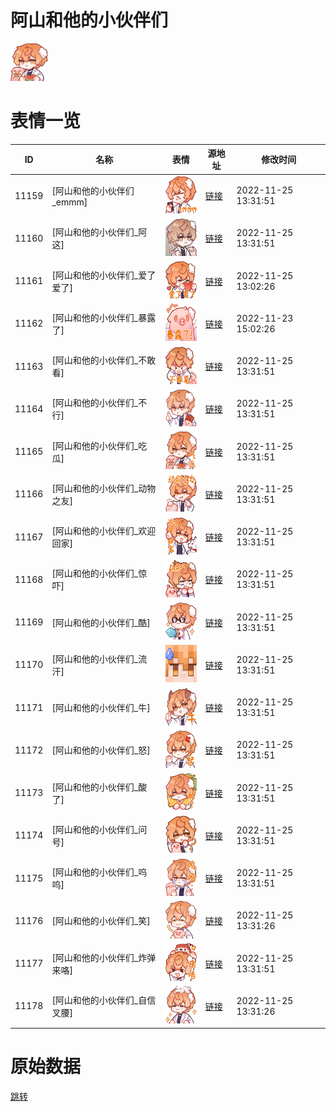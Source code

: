 # 阿山和他的小伙伴们

<img src="./cover.png" height="60" alt="cover" />

# 表情一览

|ID|名称|表情|源地址|修改时间|
|----|----|----|----|----|
|11159|[阿山和他的小伙伴们_emmm]|<img src="./pic/011159_%5B阿山和他的小伙伴们_emmm%5D.png" height="60" alt="emmm"/>|[链接](https://i0.hdslb.com/bfs/emote/cd4d2288e30e25199f8cf3e263dbed9249e3ca69.png)|2022-11-25 13:31:51|
|11160|[阿山和他的小伙伴们_阿这]|<img src="./pic/011160_%5B阿山和他的小伙伴们_阿这%5D.png" height="60" alt="阿这"/>|[链接](https://i0.hdslb.com/bfs/emote/116654fd218333b555f3b2f8c64d85d4a3140689.png)|2022-11-25 13:31:51|
|11161|[阿山和他的小伙伴们_爱了爱了]|<img src="./pic/011161_%5B阿山和他的小伙伴们_爱了爱了%5D.png" height="60" alt="爱了爱了"/>|[链接](https://i0.hdslb.com/bfs/emote/258eceedc3f116f5fcd39b4752415797218db662.png)|2022-11-25 13:02:26|
|11162|[阿山和他的小伙伴们_暴露了]|<img src="./pic/011162_%5B阿山和他的小伙伴们_暴露了%5D.png" height="60" alt="暴露了"/>|[链接](https://i0.hdslb.com/bfs/emote/f231f44b25b5ff90df13990730cac9a7ba0209a9.png)|2022-11-23 15:02:26|
|11163|[阿山和他的小伙伴们_不敢看]|<img src="./pic/011163_%5B阿山和他的小伙伴们_不敢看%5D.png" height="60" alt="不敢看"/>|[链接](https://i0.hdslb.com/bfs/emote/e564b83e23a0dfe227272a06a3aac03603984f67.png)|2022-11-25 13:31:51|
|11164|[阿山和他的小伙伴们_不行]|<img src="./pic/011164_%5B阿山和他的小伙伴们_不行%5D.png" height="60" alt="不行"/>|[链接](https://i0.hdslb.com/bfs/emote/7b48416968f3319414c4190e47a2b35b33c1baad.png)|2022-11-25 13:31:51|
|11165|[阿山和他的小伙伴们_吃瓜]|<img src="./pic/011165_%5B阿山和他的小伙伴们_吃瓜%5D.png" height="60" alt="吃瓜"/>|[链接](https://i0.hdslb.com/bfs/emote/fda9e1fafb799745041f968b4df92f2c3d491085.png)|2022-11-25 13:31:51|
|11166|[阿山和他的小伙伴们_动物之友]|<img src="./pic/011166_%5B阿山和他的小伙伴们_动物之友%5D.png" height="60" alt="动物之友"/>|[链接](https://i0.hdslb.com/bfs/emote/acb68df3e4dd73e765c3fcd6bb5870a187c50807.png)|2022-11-25 13:31:51|
|11167|[阿山和他的小伙伴们_欢迎回家]|<img src="./pic/011167_%5B阿山和他的小伙伴们_欢迎回家%5D.png" height="60" alt="欢迎回家"/>|[链接](https://i0.hdslb.com/bfs/emote/7378e39ad849a2360ee899b8053481ea1a09b259.png)|2022-11-25 13:31:51|
|11168|[阿山和他的小伙伴们_惊吓]|<img src="./pic/011168_%5B阿山和他的小伙伴们_惊吓%5D.png" height="60" alt="惊吓"/>|[链接](https://i0.hdslb.com/bfs/emote/db4f2fb7006634640f9d85ca3493c92996c4ca62.png)|2022-11-25 13:31:51|
|11169|[阿山和他的小伙伴们_酷]|<img src="./pic/011169_%5B阿山和他的小伙伴们_酷%5D.png" height="60" alt="酷"/>|[链接](https://i0.hdslb.com/bfs/emote/f6a126b5856b994e9cfc5706dc877602b532bd48.png)|2022-11-25 13:31:51|
|11170|[阿山和他的小伙伴们_流汗]|<img src="./pic/011170_%5B阿山和他的小伙伴们_流汗%5D.png" height="60" alt="流汗"/>|[链接](https://i0.hdslb.com/bfs/emote/ee99b9de91c95a2aa95961786f82385b44906ef9.png)|2022-11-25 13:31:51|
|11171|[阿山和他的小伙伴们_牛]|<img src="./pic/011171_%5B阿山和他的小伙伴们_牛%5D.png" height="60" alt="牛"/>|[链接](https://i0.hdslb.com/bfs/emote/74e65a11f3ae8d6b6d39749fd0375e1257a5514c.png)|2022-11-25 13:31:51|
|11172|[阿山和他的小伙伴们_怒]|<img src="./pic/011172_%5B阿山和他的小伙伴们_怒%5D.png" height="60" alt="怒"/>|[链接](https://i0.hdslb.com/bfs/emote/0501813b287ff27910938dbb28dcb2765c39c8da.png)|2022-11-25 13:31:51|
|11173|[阿山和他的小伙伴们_酸了]|<img src="./pic/011173_%5B阿山和他的小伙伴们_酸了%5D.png" height="60" alt="酸了"/>|[链接](https://i0.hdslb.com/bfs/emote/9bd46dfe4758f4e7fe9864acb82a17cea9f85bce.png)|2022-11-25 13:31:51|
|11174|[阿山和他的小伙伴们_问号]|<img src="./pic/011174_%5B阿山和他的小伙伴们_问号%5D.png" height="60" alt="问号"/>|[链接](https://i0.hdslb.com/bfs/emote/2a3828692186e74dba1659683279a34b8088ad39.png)|2022-11-25 13:31:51|
|11175|[阿山和他的小伙伴们_呜呜]|<img src="./pic/011175_%5B阿山和他的小伙伴们_呜呜%5D.png" height="60" alt="呜呜"/>|[链接](https://i0.hdslb.com/bfs/emote/bf2cac18e05ef89aa24311130ea4ff1ec10553e9.png)|2022-11-25 13:31:51|
|11176|[阿山和他的小伙伴们_笑]|<img src="./pic/011176_%5B阿山和他的小伙伴们_笑%5D.png" height="60" alt="笑"/>|[链接](https://i0.hdslb.com/bfs/emote/14f87c0d1d33d4f349ff80a25b85b2369da5288a.png)|2022-11-25 13:31:26|
|11177|[阿山和他的小伙伴们_炸弹来咯]|<img src="./pic/011177_%5B阿山和他的小伙伴们_炸弹来咯%5D.png" height="60" alt="炸弹来咯"/>|[链接](https://i0.hdslb.com/bfs/emote/548fc807740fa9cce5c8d8925283be0c20006273.png)|2022-11-25 13:31:51|
|11178|[阿山和他的小伙伴们_自信叉腰]|<img src="./pic/011178_%5B阿山和他的小伙伴们_自信叉腰%5D.png" height="60" alt="自信叉腰"/>|[链接](https://i0.hdslb.com/bfs/emote/c42eac77139cf5783733ce6dbc181833322ceb1b.png)|2022-11-25 13:31:26|

# 原始数据

[跳转](./raw.json)

